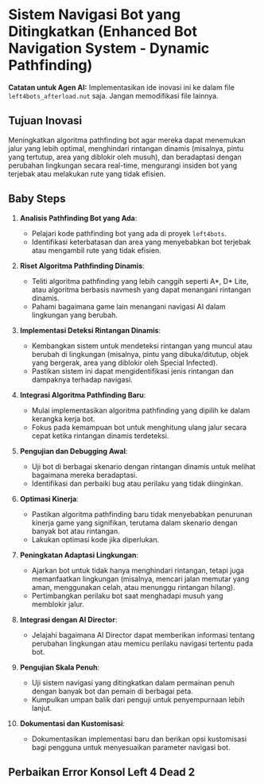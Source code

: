 # Sistem Navigasi Bot yang Ditingkatkan (Enhanced Bot Navigation System - Dynamic Pathfinding)

**Catatan untuk Agen AI:** Implementasikan ide inovasi ini ke dalam file `left4bots_afterload.nut` saja. Jangan memodifikasi file lainnya.

## Tujuan Inovasi
Meningkatkan algoritma pathfinding bot agar mereka dapat menemukan jalur yang lebih optimal, menghindari rintangan dinamis (misalnya, pintu yang tertutup, area yang diblokir oleh musuh), dan beradaptasi dengan perubahan lingkungan secara real-time, mengurangi insiden bot yang terjebak atau melakukan rute yang tidak efisien.

## Baby Steps

1.  **Analisis Pathfinding Bot yang Ada**:
    *   Pelajari kode pathfinding bot yang ada di proyek `left4bots`.
    *   Identifikasi keterbatasan dan area yang menyebabkan bot terjebak atau mengambil rute yang tidak efisien.

2.  **Riset Algoritma Pathfinding Dinamis**:
    *   Teliti algoritma pathfinding yang lebih canggih seperti A*, D* Lite, atau algoritma berbasis navmesh yang dapat menangani rintangan dinamis.
    *   Pahami bagaimana game lain menangani navigasi AI dalam lingkungan yang berubah.

3.  **Implementasi Deteksi Rintangan Dinamis**:
    *   Kembangkan sistem untuk mendeteksi rintangan yang muncul atau berubah di lingkungan (misalnya, pintu yang dibuka/ditutup, objek yang bergerak, area yang diblokir oleh Special Infected).
    *   Pastikan sistem ini dapat mengidentifikasi jenis rintangan dan dampaknya terhadap navigasi.

4.  **Integrasi Algoritma Pathfinding Baru**:
    *   Mulai implementasikan algoritma pathfinding yang dipilih ke dalam kerangka kerja bot.
    *   Fokus pada kemampuan bot untuk menghitung ulang jalur secara cepat ketika rintangan dinamis terdeteksi.

5.  **Pengujian dan Debugging Awal**:
    *   Uji bot di berbagai skenario dengan rintangan dinamis untuk melihat bagaimana mereka beradaptasi.
    *   Identifikasi dan perbaiki bug atau perilaku yang tidak diinginkan.

6.  **Optimasi Kinerja**:
    *   Pastikan algoritma pathfinding baru tidak menyebabkan penurunan kinerja game yang signifikan, terutama dalam skenario dengan banyak bot atau rintangan.
    *   Lakukan optimasi kode jika diperlukan.

7.  **Peningkatan Adaptasi Lingkungan**:
    *   Ajarkan bot untuk tidak hanya menghindari rintangan, tetapi juga memanfaatkan lingkungan (misalnya, mencari jalan memutar yang aman, menggunakan celah, atau menunggu rintangan hilang).
    *   Pertimbangkan perilaku bot saat menghadapi musuh yang memblokir jalur.

8.  **Integrasi dengan AI Director**:
    *   Jelajahi bagaimana AI Director dapat memberikan informasi tentang perubahan lingkungan atau memicu perilaku navigasi tertentu pada bot.

9.  **Pengujian Skala Penuh**:
    *   Uji sistem navigasi yang ditingkatkan dalam permainan penuh dengan banyak bot dan pemain di berbagai peta.
    *   Kumpulkan umpan balik dari penguji untuk penyempurnaan lebih lanjut.

10. **Dokumentasi dan Kustomisasi**:
    *   Dokumentasikan implementasi baru dan berikan opsi kustomisasi bagi pengguna untuk menyesuaikan parameter navigasi bot.

## Perbaikan Error Konsol Left 4 Dead 2

